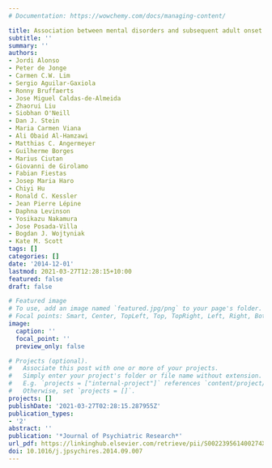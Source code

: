 ```yaml
---
# Documentation: https://wowchemy.com/docs/managing-content/

title: Association between mental disorders and subsequent adult onset asthma
subtitle: ''
summary: ''
authors:
- Jordi Alonso
- Peter de Jonge
- Carmen C.W. Lim
- Sergio Aguilar-Gaxiola
- Ronny Bruffaerts
- Jose Miguel Caldas-de-Almeida
- Zhaorui Liu
- Siobhan O'Neill
- Dan J. Stein
- Maria Carmen Viana
- Ali Obaid Al-Hamzawi
- Matthias C. Angermeyer
- Guilherme Borges
- Marius Ciutan
- Giovanni de Girolamo
- Fabian Fiestas
- Josep Maria Haro
- Chiyi Hu
- Ronald C. Kessler
- Jean Pierre Lépine
- Daphna Levinson
- Yosikazu Nakamura
- Jose Posada-Villa
- Bogdan J. Wojtyniak
- Kate M. Scott
tags: []
categories: []
date: '2014-12-01'
lastmod: 2021-03-27T12:28:15+10:00
featured: false
draft: false

# Featured image
# To use, add an image named `featured.jpg/png` to your page's folder.
# Focal points: Smart, Center, TopLeft, Top, TopRight, Left, Right, BottomLeft, Bottom, BottomRight.
image:
  caption: ''
  focal_point: ''
  preview_only: false

# Projects (optional).
#   Associate this post with one or more of your projects.
#   Simply enter your project's folder or file name without extension.
#   E.g. `projects = ["internal-project"]` references `content/project/deep-learning/index.md`.
#   Otherwise, set `projects = []`.
projects: []
publishDate: '2021-03-27T02:28:15.287955Z'
publication_types:
- '2'
abstract: ''
publication: '*Journal of Psychiatric Research*'
url_pdf: https://linkinghub.elsevier.com/retrieve/pii/S002239561400274X
doi: 10.1016/j.jpsychires.2014.09.007
---
```

